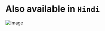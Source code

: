 # Also available in `Hindi`

![image](https://github.com/user-attachments/assets/e0e9b06b-858f-4801-962c-bf3ca93553ef)
